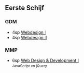 Eerste Schijf
-------------

### GDM
 
 - 4sp [Webdesign I](https://bamaflexweb.arteveldehs.be/BMFUIDetailxOLOD.aspx?a=47485&b=5&c=1)
 - 4sp [Webdesign II](https://bamaflexweb.arteveldehs.be/BMFUIDetailxOLOD.aspx?a=47486&b=5&c=1)

### MMP

 - 6sp [Web Design & Development I](https://bamaflexweb.arteveldehs.be/BMFUIDetailxOLOD.aspx?a=47569&b=5&c=1)  
   <small>JavaScript en jQuery</small>